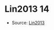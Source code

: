 <a name="material" />

# Lin2013 14
<script type="application/ld+json">
  {
    "@context": "https://schema.org/",
    "@type": "ChemicalSubstance",
    "http://purl.org/dc/terms/conformsTo":
      {
        "@type": "CreativeWork",
        "@id": "https://bioschemas.org/profiles/ChemicalSubstance/0.4-RELEASE/"
      },
    "@id": "https://egonw.github.io/nanowiki/nanowiki461.html#material",
    "name": "Lin2013 14",
    "sameAs": "http://127.0.0.1/mediawiki/index.php/Special:URIResolver/Lin2013_14"
  }
</script>


* Source: [Lin2013](Lin2013.md)
